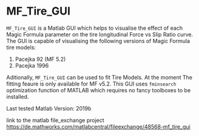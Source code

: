 # MF_Tire_GUI
```MF_Tire_GUI``` is a Matlab GUI which helps to visualise the effect of each Magic Formula parameter on the tire longitudinal Force vs Slip Ratio curve. 
The GUI is capable of visualising the following versions of Magic Formula tire models:
1. Pacejka 92 (MF 5.2)
2. Pacejka 1996 

Aditionally, ```MF_Tire_GUI``` can be used to fit Tire Models. At the moment The fitting feaure is only available for MF v5.2. This GUI uses ```fminsearch``` optimization function of MATLAB which requires no fancy toolboxes to be installed.

Last tested Matlab Version: 2019b

link to the matlab file_exchange project 
https://de.mathworks.com/matlabcentral/fileexchange/48568-mf_tire_gui
